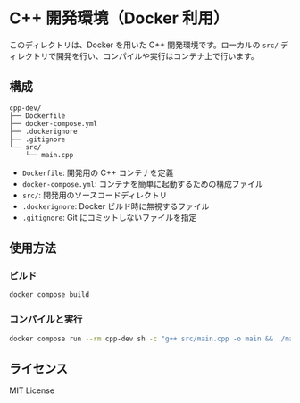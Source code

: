 # C++ 開発環境（Docker 利用）

このディレクトリは、Docker を用いた C++ 開発環境です。ローカルの `src/` ディレクトリで開発を行い、コンパイルや実行はコンテナ上で行います。

## 構成

```
cpp-dev/  
├── Dockerfile  
├── docker-compose.yml  
├── .dockerignore  
├── .gitignore  
└── src/  
    └── main.cpp
```

- `Dockerfile`: 開発用の C++ コンテナを定義
- `docker-compose.yml`: コンテナを簡単に起動するための構成ファイル
- `src/`: 開発用のソースコードディレクトリ
- `.dockerignore`: Docker ビルド時に無視するファイル
- `.gitignore`: Git にコミットしないファイルを指定

## 使用方法

### ビルド

```bash
docker compose build
```

### コンパイルと実行

```bash
docker compose run --rm cpp-dev sh -c "g++ src/main.cpp -o main && ./main"
```

## ライセンス

MIT License
